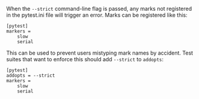 When the ```--strict``` command-line flag is passed, any marks not registered in the pytest.ini file will trigger an error.
Marks can be registered like this:

```
[pytest]
markers = 
    slow
    serial
```
This can be used to prevent users mistyping mark names by accident. Test suites that want to enforce this should add ```--strict``` to ```addopts```:
```
[pytest]
addopts = --strict
markers =
    slow
    serial
```
